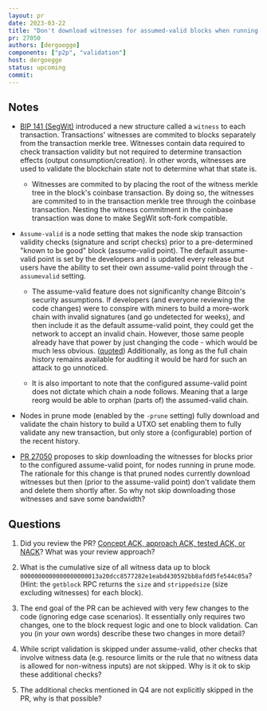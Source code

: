 ```yaml
---
layout: pr
date: 2023-03-22
title: "Don't download witnesses for assumed-valid blocks when running in prune mode"
pr: 27050
authors: [dergoegge]
components: ["p2p", "validation"]
host: dergoegge
status: upcoming
commit:
---
```


## Notes

- [BIP 141
  (SegWit)](https://github.com/bitcoin/bips/blob/master/bip-0141.mediawiki)
  introduced a new structure called a `witness` to each transaction.
  Transactions' witnesses are commited to blocks separately from the
  transaction merkle tree. Witnesses contain data required to check transaction
  validity but not required to determine transaction effects (output
  consumption/creation). In other words, witnesses are used to validate the
  blockchain state not to determine what that state is.

  - Witnesses are commited to by placing the root of the witness merkle tree in
    the block's coinbase transaction. By doing so, the witnesses are commited to
    in the transaction merkle tree through the coinbase transaction. Nesting the
    witness commitment in the coinbase transaction was done to make SegWit
    soft-fork compatible.

- `Assume-valid` is a node setting that makes the node skip transaction
  validity checks (signature and script checks) prior to a pre-determined
  "known to be good" block (assume-valid point). The default assume-valid point
  is set by the developers and is updated every release but users have the
  ability to set their own assume-valid point through the `-assumevalid`
  setting.

  - The assume-valid feature does not significanlty change Bitcoin's security
    assumptions. If developers (and everyone reviewing the code changes) were
    to conspire with miners to build a more-work chain with invalid signatures
    (and go undetected for weeks), and then include it as the default
    assume-valid point, they could get the network to accept an invalid chain.
    However, those same people already have that power by just changing the
    code - which would be much less obvious.
    ([quoted](https://bitcoin.stackexchange.com/questions/59940/what-are-the-trust-assumptions-in-assumed-valid-in-bitcoin-core-0-14))
    Additionally, as long as the full chain history remains available for
    auditing it would be hard for such an attack to go unnoticed.

  - It is also important to note that the configured assume-valid point does not
    dictate which chain a node follows. Meaning that a large reorg would be able
    to orphan (parts of) the assumed-valid chain.

- Nodes in prune mode (enabled by the `-prune` setting) fully download and
  validate the chain history to build a UTXO set enabling them to fully
  validate any new transaction, but only store a (configurable) portion of the
  recent history.

- [PR 27050](https://github.com/bitcoin/bitcoin/pull/27050) proposes to skip
  downloading the witnesses for blocks prior to the configured assume-valid
  point, for nodes running in prune mode. The rationale for this change is that
  pruned nodes currently download witnesses but then (prior to the assume-valid
  point) don't validate them and delete them shortly after. So why not skip
  downloading those witnesses and save some bandwidth?

## Questions
1. Did you review the PR? [Concept ACK, approach ACK, tested ACK, or
   NACK](https://github.com/bitcoin/bitcoin/blob/master/CONTRIBUTING.md#peer-review)?
   What was your review approach?

2. What is the cumulative size of all witness data up to block
   `0000000000000000000013a20dcc8577282e1eabd430592bb8afdd5fe544c05a`? (Hint:
   the `getblock` RPC returns the `size` and `strippedsize` (size excluding
   witnesses) for each block).

3. The end goal of the PR can be achieved with very few changes to the code
   (ignoring edge case scenarios). It essentially only requires two changes,
   one to the block request logic and one to block validation. Can you (in your
   own words) describe these two changes in more detail?

4. While script validation is skipped under assume-valid, other checks that
   involve witness data (e.g. resource limits or the rule that no witness data
   is allowed for non-witness inputs) are not skipped. Why is it ok to skip
   these additional checks?

5. The additional checks mentioned in Q4 are not explicitly skipped in the PR,
   why is that possible?

<!-- TODO: After meeting, uncomment and add meeting log between the irc tags
## Meeting Log

{% irc %}
{% endirc %}
-->
